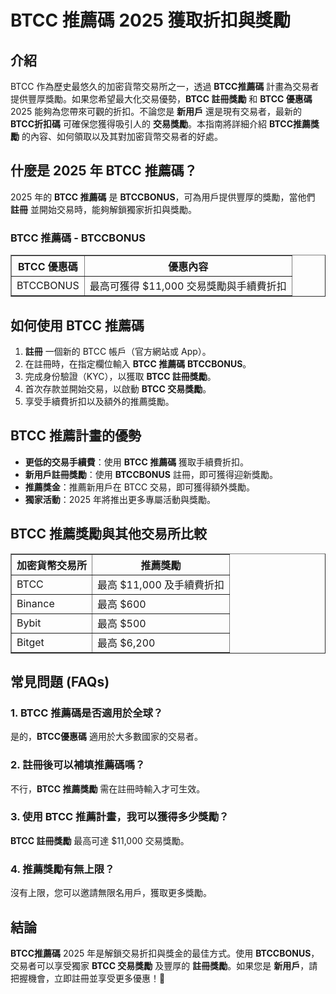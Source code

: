 <h1>BTCC 推薦碼 2025 獲取折扣與獎勵</h1>

<h2>介紹</h2>
<p>BTCC 作為歷史最悠久的加密貨幣交易所之一，透過 <strong>BTCC推薦碼</strong> 計畫為交易者提供豐厚獎勵。如果您希望最大化交易優勢，<strong>BTCC 註冊獎勵</strong> 和 <strong>BTCC 優惠碼</strong> 2025 能夠為您帶來可觀的折扣。不論您是 <strong>新用戶</strong> 還是現有交易者，最新的 <strong>BTCC折扣碼</strong> 可確保您獲得吸引人的 <strong>交易獎勵</strong>。本指南將詳細介紹 <strong>BTCC推薦獎勵</strong> 的內容、如何領取以及其對加密貨幣交易者的好處。</p>

<h2>什麼是 2025 年 BTCC 推薦碼？</h2>
<p>2025 年的 <strong>BTCC 推薦碼</strong> 是 <strong>BTCCBONUS</strong>，可為用戶提供豐厚的獎勵，當他們 <strong>註冊</strong> 並開始交易時，能夠解鎖獨家折扣與獎勵。</p>

<h3>BTCC 推薦碼 - BTCCBONUS</h3>
<table border="1">
    <tr>
        <th>BTCC 優惠碼</th>
        <th>優惠內容</th>
    </tr>
    <tr>
        <td>BTCCBONUS</td>
        <td>最高可獲得 $11,000 交易獎勵與手續費折扣</td>
    </tr>
</table>

<h2>如何使用 BTCC 推薦碼</h2>
<ol>
    <li><strong>註冊</strong> 一個新的 BTCC 帳戶（官方網站或 App）。</li>
    <li>在註冊時，在指定欄位輸入 <strong>BTCC 推薦碼</strong> <strong>BTCCBONUS</strong>。</li>
    <li>完成身份驗證（KYC），以獲取 <strong>BTCC 註冊獎勵</strong>。</li>
    <li>首次存款並開始交易，以啟動 <strong>BTCC 交易獎勵</strong>。</li>
    <li>享受手續費折扣以及額外的推薦獎勵。</li>
</ol>

<h2>BTCC 推薦計畫的優勢</h2>
<ul>
    <li><strong>更低的交易手續費</strong>：使用 <strong>BTCC 推薦碼</strong> 獲取手續費折扣。</li>
    <li><strong>新用戶註冊獎勵</strong>：使用 <strong>BTCCBONUS</strong> 註冊，即可獲得迎新獎勵。</li>
    <li><strong>推薦獎金</strong>：推薦新用戶在 BTCC 交易，即可獲得額外獎勵。</li>
    <li><strong>獨家活動</strong>：2025 年將推出更多專屬活動與獎勵。</li>
</ul>

<h2>BTCC 推薦獎勵與其他交易所比較</h2>
<table border="1">
    <tr>
        <th>加密貨幣交易所</th>
        <th>推薦獎勵</th>
    </tr>
    <tr>
        <td>BTCC</td>
        <td>最高 $11,000 及手續費折扣</td>
    </tr>
    <tr>
        <td>Binance</td>
        <td>最高 $600</td>
    </tr>
    <tr>
        <td>Bybit</td>
        <td>最高 $500</td>
    </tr>
    <tr>
        <td>Bitget</td>
        <td>最高 $6,200</td>
    </tr>
</table>

<h2>常見問題 (FAQs)</h2>
<h3>1. BTCC 推薦碼是否適用於全球？</h3>
<p>是的，<strong>BTCC優惠碼</strong> 適用於大多數國家的交易者。</p>

<h3>2. 註冊後可以補填推薦碼嗎？</h3>
<p>不行，<strong>BTCC 推薦獎勵</strong> 需在註冊時輸入才可生效。</p>

<h3>3. 使用 BTCC 推薦計畫，我可以獲得多少獎勵？</h3>
<p><strong>BTCC 註冊獎勵</strong> 最高可達 $11,000 交易獎勵。</p>

<h3>4. 推薦獎勵有無上限？</h3>
<p>沒有上限，您可以邀請無限名用戶，獲取更多獎勵。</p>

<h2>結論</h2>
<p><strong>BTCC推薦碼</strong> 2025 年是解鎖交易折扣與獎金的最佳方式。使用 <strong>BTCCBONUS</strong>，交易者可以享受獨家 <strong>BTCC 交易獎勵</strong> 及豐厚的 <strong>註冊獎勵</strong>。如果您是 <strong>新用戶</strong>，請把握機會，立即註冊並享受更多優惠！🚀</p>

